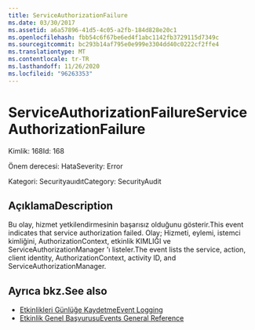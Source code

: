 ```yaml
---
title: ServiceAuthorizationFailure
ms.date: 03/30/2017
ms.assetid: a6a57896-41d5-4c05-a2fb-184d828e20c1
ms.openlocfilehash: fbb54c6f67be6ed4f1abc1142fb3729115d7349c
ms.sourcegitcommit: bc293b14af795e0e999e3304dd40c0222cf2ffe4
ms.translationtype: MT
ms.contentlocale: tr-TR
ms.lasthandoff: 11/26/2020
ms.locfileid: "96263353"
---
```

# <a name="serviceauthorizationfailure"></a><span data-ttu-id="2a93e-102">ServiceAuthorizationFailure</span><span class="sxs-lookup"><span data-stu-id="2a93e-102">ServiceAuthorizationFailure</span></span>

<span data-ttu-id="2a93e-103">Kimlik: 168</span><span class="sxs-lookup"><span data-stu-id="2a93e-103">Id: 168</span></span>  
  
 <span data-ttu-id="2a93e-104">Önem derecesi: Hata</span><span class="sxs-lookup"><span data-stu-id="2a93e-104">Severity: Error</span></span>  
  
 <span data-ttu-id="2a93e-105">Kategori: Securityauıdıt</span><span class="sxs-lookup"><span data-stu-id="2a93e-105">Category: SecurityAudit</span></span>  
  
## <a name="description"></a><span data-ttu-id="2a93e-106">Açıklama</span><span class="sxs-lookup"><span data-stu-id="2a93e-106">Description</span></span>  

 <span data-ttu-id="2a93e-107">Bu olay, hizmet yetkilendirmesinin başarısız olduğunu gösterir.</span><span class="sxs-lookup"><span data-stu-id="2a93e-107">This event indicates that service authorization failed.</span></span> <span data-ttu-id="2a93e-108">Olay; Hizmeti, eylemi, istemci kimliğini, AuthorizationContext, etkinlik KIMLIĞI ve ServiceAuthorizationManager 'ı listeler.</span><span class="sxs-lookup"><span data-stu-id="2a93e-108">The event lists the service, action, client identity, AuthorizationContext, activity ID, and ServiceAuthorizationManager.</span></span>  
  
## <a name="see-also"></a><span data-ttu-id="2a93e-109">Ayrıca bkz.</span><span class="sxs-lookup"><span data-stu-id="2a93e-109">See also</span></span>

- [<span data-ttu-id="2a93e-110">Etkinlikleri Günlüğe Kaydetme</span><span class="sxs-lookup"><span data-stu-id="2a93e-110">Event Logging</span></span>](index.md)
- [<span data-ttu-id="2a93e-111">Etkinlik Genel Başvurusu</span><span class="sxs-lookup"><span data-stu-id="2a93e-111">Events General Reference</span></span>](events-general-reference.md)
